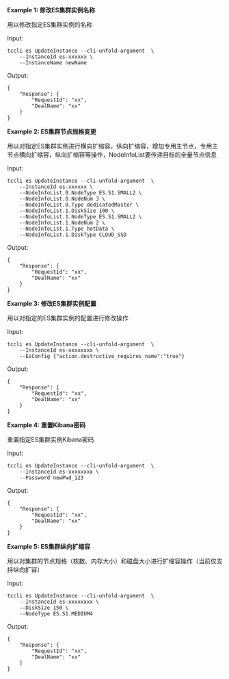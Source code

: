 **Example 1: 修改ES集群实例名称**

用以修改指定ES集群实例的名称

Input: 

```
tccli es UpdateInstance --cli-unfold-argument  \
    --InstanceId es-xxxxxx \
    --InstanceName newName
```

Output: 
```
{
    "Response": {
        "RequestId": "xx",
        "DealName": "xx"
    }
}
```

**Example 2: ES集群节点规格变更**

用以对指定ES集群实例进行横向扩缩容，纵向扩缩容，增加专用主节点，专用主节点横向扩缩容，纵向扩缩容等操作，NodeInfoList要传递目标的全量节点信息

Input: 

```
tccli es UpdateInstance --cli-unfold-argument  \
    --InstanceId es-xxxxxx \
    --NodeInfoList.0.NodeType ES.S1.SMALL2 \
    --NodeInfoList.0.NodeNum 3 \
    --NodeInfoList.0.Type dedicatedMaster \
    --NodeInfoList.1.DiskSize 100 \
    --NodeInfoList.1.NodeType ES.S1.SMALL2 \
    --NodeInfoList.1.NodeNum 2 \
    --NodeInfoList.1.Type hotData \
    --NodeInfoList.1.DiskType CLOUD_SSD
```

Output: 
```
{
    "Response": {
        "RequestId": "xx",
        "DealName": "xx"
    }
}
```

**Example 3: 修改ES集群实例配置**

用以对指定的ES集群实例的配置进行修改操作

Input: 

```
tccli es UpdateInstance --cli-unfold-argument  \
    --InstanceId es-xxxxxxxx \
    --EsConfig {"action.destructive_requires_name":"true"}
```

Output: 
```
{
    "Response": {
        "RequestId": "xx",
        "DealName": "xx"
    }
}
```

**Example 4: 重置Kibana密码**

重置指定ES集群实例Kibana密码

Input: 

```
tccli es UpdateInstance --cli-unfold-argument  \
    --InstanceId es-xxxxxxxx \
    --Password newPwd_123
```

Output: 
```
{
    "Response": {
        "RequestId": "xx",
        "DealName": "xx"
    }
}
```

**Example 5: ES集群纵向扩缩容**

用以对集群的节点规格（核数、内存大小）和磁盘大小进行扩缩容操作（当前仅支持纵向扩容）

Input: 

```
tccli es UpdateInstance --cli-unfold-argument  \
    --InstanceId es-xxxxxxxx \
    --DiskSize 150 \
    --NodeType ES.S1.MEDIUM4
```

Output: 
```
{
    "Response": {
        "RequestId": "xx",
        "DealName": "xx"
    }
}
```

